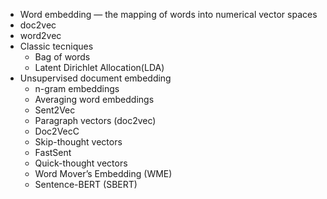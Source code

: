 - Word embedding — the mapping of words into numerical vector spaces
- doc2vec
- word2vec
- Classic tecniques
  - Bag of words
  - Latent Dirichlet Allocation(LDA)
- Unsupervised document embedding
  -  n-gram embeddings
  - Averaging word embeddings
  - Sent2Vec
  - Paragraph vectors (doc2vec)
  - Doc2VecC
  - Skip-thought vectors
  - FastSent
  - Quick-thought vectors
  - Word Mover’s Embedding (WME)
  - Sentence-BERT (SBERT)
